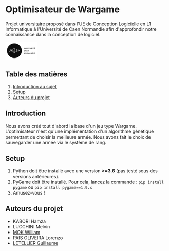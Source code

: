 # Optimisateur de Wargame

Projet universitaire proposé dans l'UE de Conception Logicielle en L1 Informatique à l'Université de Caen Normandie afin d'approfondir notre connaissance dans la conception de logiciel.

<img src="logo-UNICAEN.jpg" style="width: 100px;" />


## Table des matières
1. [Introduction au sujet](#introduction)
2. [Setup](#setup)
3. [Auteurs du projet](#auteurs-du-projet)

## Introduction
Nous avons créé tout d'abord la base d'un jeu type Wargame. L'optimisateur n'est qu'une implémentation d'un algorithme génétique permettant de choisir la meilleure armée. Nous avons fait le choix de sauvegarder une armée via le système de rang.

## Setup
1. Python doit être installé avec une version **>=3.6** (pas testé sous des versions antérieures).
2. PyGame doit être installé. Pour cela, lancez la commande : ```pip install pygame``` ou ```pip install pygame==1.9.x```
3. Amusez-vous !

## Auteurs du projet
- KABORI Hamza
- LUCCHINI Melvin
- [MOK William](https://github.com/Akbeeh)
- PAIS OLIVEIRA Lorenzo
- [LETELLIER Guillaume](https://github.com/Guigui14460)

